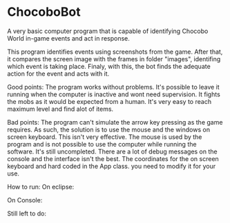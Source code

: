 ChocoboBot
==========

A very basic computer program that is capable of identifying Chocobo World in-game events and act in response. 

This program identifies events using screenshots from the game.
After that, it compares the screen image with the frames in folder "images", identifing which event is taking place. 
Finaly, with this, the bot finds the adequate action for the event and acts with it.

Good points:
The program works without problems. It's possible to leave it running when the computer is inactive and wont need supervision.
It fights the mobs as it would be expected from a human. It's very easy to reach maximum level and find alot of items.

Bad points:
The program can't simulate the arrow key pressing as the game requires. As such, the solution is to use the mouse and the windows on screen keyboard.
This isn't very effective. The mouse is used by the program and is not possible to use the computer while running the software.
It's still uncompleted. There are a lot of debug messages on the console and the interface isn't the best.
The coordinates for the on screen keyboard and hard coded in the App class. you need to modify it for your use.


How to run:
On eclipse:

On Console:

Still left to do:





